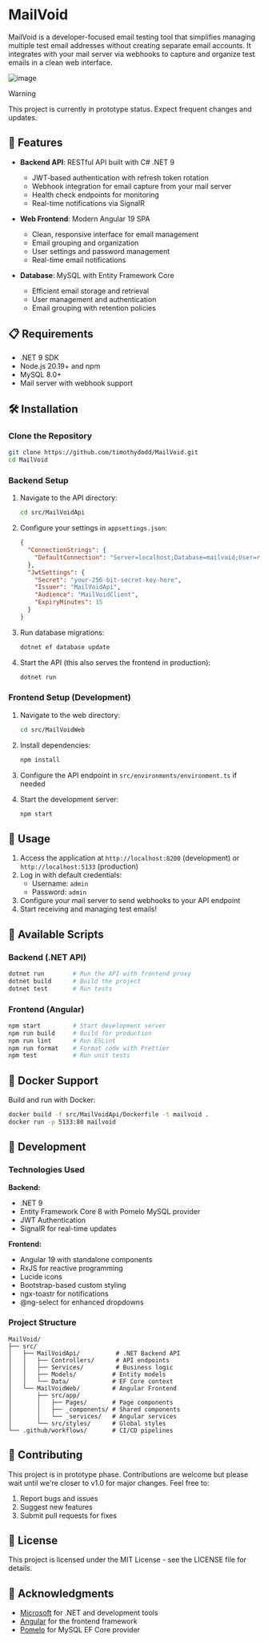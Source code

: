 # MailVoid

MailVoid is a developer-focused email testing tool that simplifies managing multiple test email addresses without creating separate email accounts. It integrates with your mail server via webhooks to capture and organize test emails in a clean web interface.

![image](https://github.com/user-attachments/assets/320b036f-b522-44d7-8be3-b23d3f610128)

> [!WARNING]  
> This project is currently in prototype status. Expect frequent changes and updates.

## 🚀 Features

- **Backend API**: RESTful API built with C# .NET 9
  - JWT-based authentication with refresh token rotation
  - Webhook integration for email capture from your mail server
  - Health check endpoints for monitoring
  - Real-time notifications via SignalR
  
- **Web Frontend**: Modern Angular 19 SPA
  - Clean, responsive interface for email management
  - Email grouping and organization
  - User settings and password management
  - Real-time email notifications
  
- **Database**: MySQL with Entity Framework Core
  - Efficient email storage and retrieval
  - User management and authentication
  - Email grouping with retention policies

## 📋 Requirements

- .NET 9 SDK
- Node.js 20.19+ and npm
- MySQL 8.0+
- Mail server with webhook support

## 🛠️ Installation

### Clone the Repository

```bash
git clone https://github.com/timothydodd/MailVoid.git
cd MailVoid
```

### Backend Setup

1. Navigate to the API directory:
   ```bash
   cd src/MailVoidApi
   ```

2. Configure your settings in `appsettings.json`:
   ```json
   {
     "ConnectionStrings": {
       "DefaultConnection": "Server=localhost;Database=mailvoid;User=root;Password=yourpassword;"
     },
     "JwtSettings": {
       "Secret": "your-256-bit-secret-key-here",
       "Issuer": "MailVoidApi",
       "Audience": "MailVoidClient",
       "ExpiryMinutes": 15
     }
   }
   ```

3. Run database migrations:
   ```bash
   dotnet ef database update
   ```

4. Start the API (this also serves the frontend in production):
   ```bash
   dotnet run
   ```

### Frontend Setup (Development)

1. Navigate to the web directory:
   ```bash
   cd src/MailVoidWeb
   ```

2. Install dependencies:
   ```bash
   npm install
   ```

3. Configure the API endpoint in `src/environments/environment.ts` if needed

4. Start the development server:
   ```bash
   npm start
   ```

## 🎯 Usage

1. Access the application at `http://localhost:8200` (development) or `http://localhost:5133` (production)
2. Log in with default credentials:
   - Username: `admin`
   - Password: `admin`
3. Configure your mail server to send webhooks to your API endpoint
4. Start receiving and managing test emails!

## 📝 Available Scripts

### Backend (.NET API)
```bash
dotnet run        # Run the API with frontend proxy
dotnet build      # Build the project
dotnet test       # Run tests
```

### Frontend (Angular)
```bash
npm start         # Start development server
npm run build     # Build for production
npm run lint      # Run ESLint
npm run format    # Format code with Prettier
npm test          # Run unit tests
```

## 🐳 Docker Support

Build and run with Docker:

```bash
docker build -f src/MailVoidApi/Dockerfile -t mailvoid .
docker run -p 5133:80 mailvoid
```

## 🧪 Development

### Technologies Used

**Backend:**
- .NET 9
- Entity Framework Core 8 with Pomelo MySQL provider
- JWT Authentication
- SignalR for real-time updates

**Frontend:**
- Angular 19 with standalone components
- RxJS for reactive programming
- Lucide icons
- Bootstrap-based custom styling
- ngx-toastr for notifications
- @ng-select for enhanced dropdowns

### Project Structure

```
MailVoid/
├── src/
│   ├── MailVoidApi/          # .NET Backend API
│   │   ├── Controllers/      # API endpoints
│   │   ├── Services/         # Business logic
│   │   ├── Models/          # Entity models
│   │   └── Data/            # EF Core context
│   └── MailVoidWeb/         # Angular Frontend
│       ├── src/app/
│       │   ├── Pages/       # Page components
│       │   ├── _components/ # Shared components
│       │   └── _services/   # Angular services
│       └── src/styles/      # Global styles
└── .github/workflows/       # CI/CD pipelines
```

## 🤝 Contributing

This project is in prototype phase. Contributions are welcome but please wait until we're closer to v1.0 for major changes. Feel free to:

1. Report bugs and issues
2. Suggest new features
3. Submit pull requests for fixes

## 📄 License

This project is licensed under the MIT License - see the LICENSE file for details.

## 🙏 Acknowledgments

- [Microsoft](https://microsoft.com/) for .NET and development tools
- [Angular](https://angular.io/) for the frontend framework
- [Pomelo](https://github.com/PomeloFoundation/Pomelo.EntityFrameworkCore.MySql) for MySQL EF Core provider
